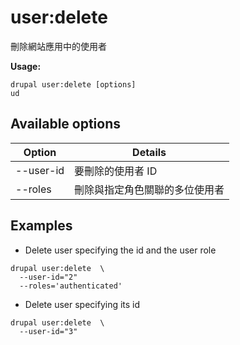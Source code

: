 # user:delete
刪除網站應用中的使用者

**Usage:**
```
drupal user:delete [options]
ud
```

## Available options
Option | Details
-------|-------------
--user-id | 要刪除的使用者 ID
--roles | 刪除與指定角色關聯的多位使用者

## Examples
* Delete user specifying the id and the user role
```
drupal user:delete  \
  --user-id="2"
  --roles='authenticated'
```
* Delete user specifying its id
```
drupal user:delete  \
  --user-id="3"
```
